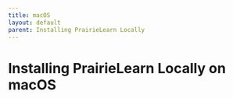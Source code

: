 ```yaml
---
title: macOS
layout: default
parent: Installing PrairieLearn Locally
---
```


# Installing PrairieLearn Locally on macOS